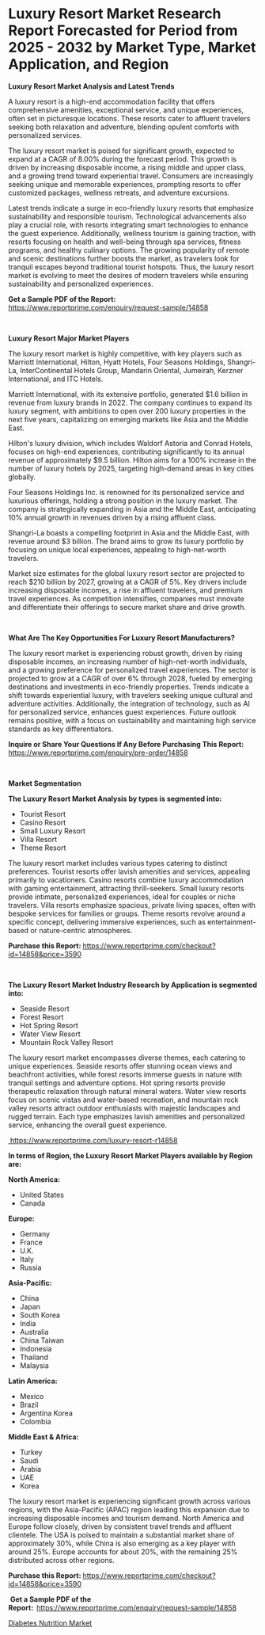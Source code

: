 <p><h1>Luxury Resort Market Research Report Forecasted for Period from 2025 -  2032 by Market Type, Market Application, and Region</h1></p><p><strong>Luxury Resort Market Analysis and Latest Trends</strong></p>
<p><p>A luxury resort is a high-end accommodation facility that offers comprehensive amenities, exceptional service, and unique experiences, often set in picturesque locations. These resorts cater to affluent travelers seeking both relaxation and adventure, blending opulent comforts with personalized services.</p><p>The luxury resort market is poised for significant growth, expected to expand at a CAGR of 8.00% during the forecast period. This growth is driven by increasing disposable income, a rising middle and upper class, and a growing trend toward experiential travel. Consumers are increasingly seeking unique and memorable experiences, prompting resorts to offer customized packages, wellness retreats, and adventure excursions.</p><p>Latest trends indicate a surge in eco-friendly luxury resorts that emphasize sustainability and responsible tourism. Technological advancements also play a crucial role, with resorts integrating smart technologies to enhance the guest experience. Additionally, wellness tourism is gaining traction, with resorts focusing on health and well-being through spa services, fitness programs, and healthy culinary options. The growing popularity of remote and scenic destinations further boosts the market, as travelers look for tranquil escapes beyond traditional tourist hotspots. Thus, the luxury resort market is evolving to meet the desires of modern travelers while ensuring sustainability and personalized experiences.</p></p>
<p><strong>Get a Sample PDF of the Report:&nbsp;</strong> <a href="https://www.reportprime.com/enquiry/request-sample/14858?utm_campaign=2039&utm_medium=2&utm_source=Github&utm_content=ia&utm_term=20032025&utm_id=luxury-resort">https://www.reportprime.com/enquiry/request-sample/14858</a></p>
<p>&nbsp;</p>
<p><strong>Luxury Resort Major Market Players</strong></p>
<p><p>The luxury resort market is highly competitive, with key players such as Marriott International, Hilton, Hyatt Hotels, Four Seasons Holdings, Shangri-La, InterContinental Hotels Group, Mandarin Oriental, Jumeirah, Kerzner International, and ITC Hotels. </p><p>Marriott International, with its extensive portfolio, generated $1.6 billion in revenue from luxury brands in 2022. The company continues to expand its luxury segment, with ambitions to open over 200 luxury properties in the next five years, capitalizing on emerging markets like Asia and the Middle East.</p><p>Hilton's luxury division, which includes Waldorf Astoria and Conrad Hotels, focuses on high-end experiences, contributing significantly to its annual revenue of approximately $9.5 billion. Hilton aims for a 100% increase in the number of luxury hotels by 2025, targeting high-demand areas in key cities globally.</p><p>Four Seasons Holdings Inc. is renowned for its personalized service and luxurious offerings, holding a strong position in the luxury market. The company is strategically expanding in Asia and the Middle East, anticipating 10% annual growth in revenues driven by a rising affluent class.</p><p>Shangri-La boasts a compelling footprint in Asia and the Middle East, with revenue around $3 billion. The brand aims to grow its luxury portfolio by focusing on unique local experiences, appealing to high-net-worth travelers.</p><p>Market size estimates for the global luxury resort sector are projected to reach $210 billion by 2027, growing at a CAGR of 5%. Key drivers include increasing disposable incomes, a rise in affluent travelers, and premium travel experiences. As competition intensifies, companies must innovate and differentiate their offerings to secure market share and drive growth.</p></p>
<p>&nbsp;</p>
<p><strong>What Are The Key Opportunities For Luxury Resort Manufacturers?</strong></p>
<p><p>The luxury resort market is experiencing robust growth, driven by rising disposable incomes, an increasing number of high-net-worth individuals, and a growing preference for personalized travel experiences. The sector is projected to grow at a CAGR of over 6% through 2028, fueled by emerging destinations and investments in eco-friendly properties. Trends indicate a shift towards experiential luxury, with travelers seeking unique cultural and adventure activities. Additionally, the integration of technology, such as AI for personalized service, enhances guest experiences. Future outlook remains positive, with a focus on sustainability and maintaining high service standards as key differentiators.</p></p>
<p><strong>Inquire or Share Your Questions If Any Before Purchasing This Report:</strong> <a href="https://www.reportprime.com/enquiry/pre-order/14858?utm_campaign=2039&utm_medium=2&utm_source=Github&utm_content=ia&utm_term=20032025&utm_id=luxury-resort">https://www.reportprime.com/enquiry/pre-order/14858</a></p>
<p>&nbsp;</p>
<p><strong>Market Segmentation</strong></p>
<p><strong>The Luxury Resort Market Analysis by types is segmented into:</strong></p>
<p><ul><li>Tourist Resort</li><li>Casino Resort</li><li>Small Luxury Resort</li><li>Villa Resort</li><li>Theme Resort</li></ul></p>
<p><p>The luxury resort market includes various types catering to distinct preferences. Tourist resorts offer lavish amenities and services, appealing primarily to vacationers. Casino resorts combine luxury accommodation with gaming entertainment, attracting thrill-seekers. Small luxury resorts provide intimate, personalized experiences, ideal for couples or niche travelers. Villa resorts emphasize spacious, private living spaces, often with bespoke services for families or groups. Theme resorts revolve around a specific concept, delivering immersive experiences, such as entertainment-based or nature-centric atmospheres.</p></p>
<p><strong>Purchase this Report:&nbsp;</strong><a href="https://www.reportprime.com/checkout?id=14858&price=3590&utm_campaign=2039&utm_medium=2&utm_source=Github&utm_content=ia&utm_term=20032025&utm_id=luxury-resort">https://www.reportprime.com/checkout?id=14858&price=3590</a></p>
<p>&nbsp;</p>
<p><strong>The Luxury Resort Market Industry Research by Application is segmented into:</strong></p>
<p><ul><li>Seaside Resort</li><li>Forest Resort</li><li>Hot Spring Resort</li><li>Water View Resort</li><li>Mountain Rock Valley Resort</li></ul></p>
<p><p>The luxury resort market encompasses diverse themes, each catering to unique experiences. Seaside resorts offer stunning ocean views and beachfront activities, while forest resorts immerse guests in nature with tranquil settings and adventure options. Hot spring resorts provide therapeutic relaxation through natural mineral waters. Water view resorts focus on scenic vistas and water-based recreation, and mountain rock valley resorts attract outdoor enthusiasts with majestic landscapes and rugged terrain. Each type emphasizes lavish amenities and personalized service, enhancing the overall guest experience.</p></p>
<p><a href="https://www.reportprime.com/luxury-resort-r14858?utm_campaign=2039&utm_medium=2&utm_source=Github&utm_content=ia&utm_term=20032025&utm_id=luxury-resort">&nbsp;https://www.reportprime.com/luxury-resort-r14858</a></p>
<p><strong>In terms of Region, the Luxury Resort Market Players available by Region are:</strong></p>
<p>
    <p> <strong> North America: </strong>
        <ul>
            <li>United States</li>
            <li>Canada</li>
        </ul>
        </p> 
    <p> <strong> Europe: </strong>
        <ul>
            <li>Germany</li>
            <li>France</li>
            <li>U.K.</li>
            <li>Italy</li>
            <li>Russia</li>
        </ul>
        </p> 
    <p> <strong> Asia-Pacific: </strong>
        <ul>
            <li>China</li>
            <li>Japan</li>
            <li>South Korea</li>
            <li>India</li>
            <li>Australia</li>
            <li>China Taiwan</li>
            <li>Indonesia</li>
            <li>Thailand</li>
            <li>Malaysia</li>
        </ul>
        </p> 
    <p> <strong> Latin America: </strong>
        <ul>
            <li>Mexico</li>
            <li>Brazil</li>
            <li>Argentina Korea</li>
            <li>Colombia</li>
        </ul>
        </p> 
    <p> <strong> Middle East & Africa: </strong>
        <ul>
            <li>Turkey</li>
            <li>Saudi</li>
            <li>Arabia</li>
            <li>UAE</li>
            <li>Korea</li>
        </ul>
    </p>
    </p>
<p><p>The luxury resort market is experiencing significant growth across various regions, with the Asia-Pacific (APAC) region leading this expansion due to increasing disposable incomes and tourism demand. North America and Europe follow closely, driven by consistent travel trends and affluent clientele. The USA is poised to maintain a substantial market share of approximately 30%, while China is also emerging as a key player with around 25%. Europe accounts for about 20%, with the remaining 25% distributed across other regions.</p></p>
<p><strong>Purchase this Report: </strong><a href="https://www.reportprime.com/checkout?id=14858&price=3590&utm_campaign=2039&utm_medium=2&utm_source=Github&utm_content=ia&utm_term=20032025&utm_id=luxury-resort">https://www.reportprime.com/checkout?id=14858&price=3590</a></p>
<p>&nbsp;<strong>Get a Sample PDF of the Report:&nbsp;&nbsp;</strong><a href="https://www.reportprime.com/enquiry/request-sample/14858?utm_campaign=2039&utm_medium=2&utm_source=Github&utm_content=ia&utm_term=20032025&utm_id=luxury-resort">https://www.reportprime.com/enquiry/request-sample/14858</a></p>
<p><strong></strong></p>
<p><p><a href="https://github.com/indrystar/Market-Research-Report-List-5/blob/main/diabetes-nutrition-market.md?utm_campaign=2039&utm_medium=2&utm_source=Github&utm_content=ia&utm_term=20032025&utm_id=luxury-resort">Diabetes Nutrition Market</a></p></p>